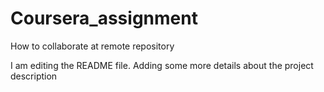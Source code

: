# Coursera_assignment
How to collaborate at remote repository

I am editing the README file. Adding some more details about the project description
